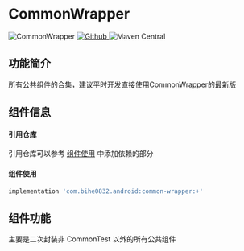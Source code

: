 # CommonWrapper

![CommonWrapper](https://img.shields.io/badge/AndroidAppFactory-CommonWrapper-brightgreen)
[ ![Github](https://img.shields.io/badge/Github-CommonWrapper-brightgreen?style=social) ](https://github.com/bihe0832/AndroidAppFactory/tree/master/CommonWrapper)
![Maven Central](https://img.shields.io/maven-central/v/com.bihe0832.android/common-wrapper)

## 功能简介

所有公共组件的合集，建议平时开发直接使用CommonWrapper的最新版

## 组件信息

#### 引用仓库

引用仓库可以参考 [组件使用](./../start.md) 中添加依赖的部分

#### 组件使用

```groovy
implementation 'com.bihe0832.android:common-wrapper:+'
```

## 组件功能

主要是二次封装非 CommonTest 以外的所有公共组件


